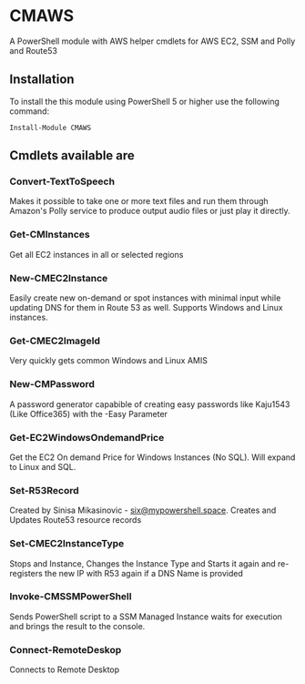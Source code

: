 # CMAWS
A PowerShell module with AWS helper cmdlets for AWS EC2, SSM and Polly and Route53

## Installation
To install the this module using PowerShell 5 or higher use the following command:

```
Install-Module CMAWS
```

## Cmdlets available are 

### Convert-TextToSpeech
Makes it possible to take one or more text files and run them through Amazon's Polly service to produce output audio files or just play it directly.

### Get-CMInstances
Get all EC2 instances in all or selected regions

### New-CMEC2Instance
Easily create new on-demand or spot instances with minimal input while updating DNS for them in Route 53 as well. Supports Windows and Linux instances.

### Get-CMEC2ImageId
Very quickly gets common Windows and Linux AMIS

### New-CMPassword
A password generator capabible of creating easy passwords like Kaju1543 (Like Office365) with the -Easy Parameter

### Get-EC2WindowsOndemandPrice
Get the EC2 On demand Price for Windows Instances (No SQL). Will expand to Linux and SQL.

### Set-R53Record
Created by Sinisa Mikasinovic - six@mypowershell.space. Creates and Updates Route53 resource records

### Set-CMEC2InstanceType
Stops and Instance, Changes the Instance Type and Starts it again and re-registers the new IP with R53 again if a DNS Name is provided

### Invoke-CMSSMPowerShell
Sends PowerShell script to a SSM Managed Instance waits for execution and brings the result to the console.

### Connect-RemoteDeskop
Connects to Remote Desktop



